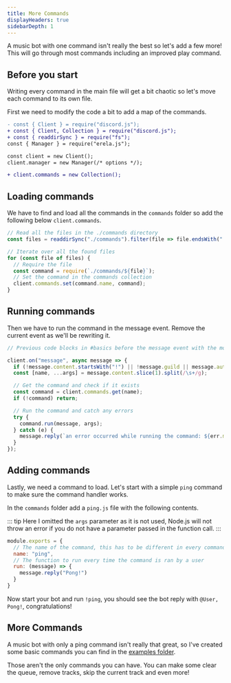 ```yaml
---
title: More Commands
displayHeaders: true
sidebarDepth: 1
---
```



A music bot with one command isn't really the best so let's add a few more! This will go through most commands including an improved play command.

## Before you start

Writing every command in the main file will get a bit chaotic so let's move each command to its own file.

First we need to modify the code a bit to add a map of the commands.

```diff
- const { Client } = require("discord.js");
+ const { Client, Collection } = require("discord.js");
+ const { readdirSync } = require("fs");
const { Manager } = require("erela.js");

const client = new Client();
client.manager = new Manager(/* options */);

+ client.commands = new Collection();
```

## Loading commands

We have to find and load all the commands in the `commands` folder so add the following below `client.commands`.

```javascript
// Read all the files in the ./commands directory
const files = readdirSync("./commands").filter(file => file.endsWith(".js"));

// Iterate over all the found files
for (const file of files) {
  // Require the file
  const command = require(`./commands/${file}`);
  // Set the command in the commands collection
  client.commands.set(command.name, command);
}
```

## Running commands

Then we have to run the command in the message event. Remove the current event as we'll be rewriting it.

```javascript
// Previous code blocks in #basics before the message event with the modified code above

client.on("message", async message => {
  if (!message.content.startsWith("!") || !message.guild || message.author.bot) return;
  const [name, ...args] = message.content.slice(1).split(/\s+/g);

  // Get the command and check if it exists
  const command = client.commands.get(name);
  if (!command) return;

  // Run the command and catch any errors
  try {
    command.run(message, args);
  } catch (e) {
    message.reply(`an error occurred while running the command: ${err.message}`);
  }
});
```

## Adding commands

Lastly, we need a command to load. Let's start with a simple `ping` command to make sure the command handler works.

In the `commands` folder add a `ping.js` file with the following contents.

::: tip
Here I omitted the `args` parameter as it is not used, Node.js will not throw an error if you do not have a parameter passed in the function call.
:::

```javascript
module.exports = {
  // The name of the command, this has to be different in every command
  name: "ping",
  // The function to run every time the command is ran by a user
  run: (message) => {
    message.reply("Pong!")
  }
}
```

Now start your bot and run `!ping`, you should see the bot reply with `@User, Pong!`, congratulations!

## More Commands

A music bot with only a ping command isn't really that great, so I've created some basic commands you can find in the [examples folder](https://github.com/Solaris9/erela.js/tree/HEAD/examples).

Those aren't the only commands you can have. You can make some clear the queue, remove tracks, skip the current track and even more!


